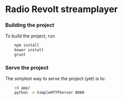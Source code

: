 # Radio Revolt streamplayer

### Building the project
To build the project, run

```bash
    npm install
    bower install
    grunt
```

### Serve the project
The simplest way to serve the project (yet) is to:

```bash
    cd app/
    python -m SimpleHTTPServer 8080
```